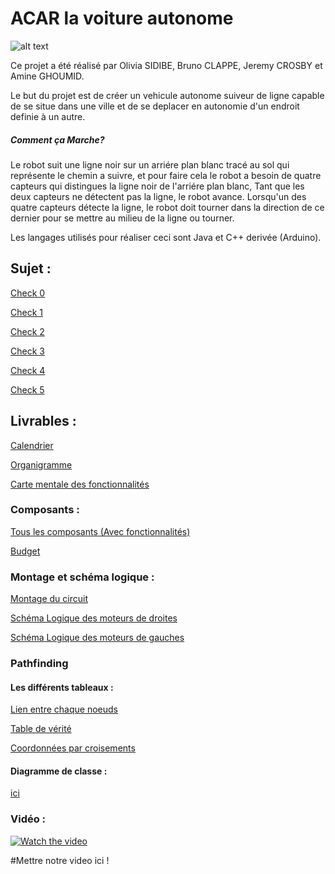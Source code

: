 
# ACAR la voiture autonome

![alt text](https://cdn.discordapp.com/attachments/589812372240203777/589897131091951656/unknown.png)

Ce projet a été réalisé par Olivia SIDIBE, Bruno CLAPPE, Jeremy CROSBY et Amine GHOUMID.

Le but du projet est de créer un vehicule autonome suiveur de ligne capable de se situe dans une ville et de se deplacer en autonomie d'un endroit definie à un autre.

##### Comment ça Marche?
Le robot suit une ligne noir sur un arriére plan blanc tracé au sol qui représente le chemin a suivre, et pour faire cela le robot a besoin de quatre capteurs qui distingues la ligne noir de l'arriére plan blanc,  Tant que les deux capteurs ne détectent pas la ligne, le robot avance. Lorsqu'un des quatre capteurs détecte la ligne, le robot doit tourner dans la direction de ce dernier pour se mettre au milieu de la ligne ou tourner.

Les langages utilisés pour réaliser ceci sont Java et C++ derivée (Arduino).
## Sujet :

[Check 0](https://moodle-exia.cesi.fr/mod/resource/view.php?id=14549)

[Check 1](https://moodle-exia.cesi.fr/mod/resource/view.php?id=18927)

[Check 2](https://moodle-exia.cesi.fr/mod/resource/view.php?id=14568)

[Check 3]()

[Check 4]()

[Check 5]()

## Livrables :

[Calendrier](https://cdn.discordapp.com/attachments/589898423646420994/589942272410517545/unknown.png)

[Organigramme](https://cdn.discordapp.com/attachments/589898423646420994/589935639894425600/Organigramme.pdf)

[Carte mentale des fonctionnalités](https://cdn.discordapp.com/attachments/589898423646420994/589942547137298445/GetAttachmentThumbnail.png) 

### Composants :

[Tous les composants (Avec fonctionnalités)](https://cdn.discordapp.com/attachments/589898423646420994/589932578937503745/Tous_les_composants.pdf)

[Budget](https://cdn.discordapp.com/attachments/589898423646420994/589918827232493589/Budget.xlsx)

### Montage et schéma logique :

[Montage du circuit](https://cdn.discordapp.com/attachments/589898423646420994/589932545106378858/Montage_et_description.pdf)

[Schéma Logique des moteurs de droites](https://cdn.discordapp.com/attachments/589898423646420994/589914812503294131/Moteurs_droits.circ)

[Schéma Logique des moteurs de gauches](https://cdn.discordapp.com/attachments/589898423646420994/589914884792385546/Moteurs_gauches.circ)

### Pathfinding
#### Les différents tableaux :
[Lien entre chaque noeuds](https://cdn.discordapp.com/attachments/589898423646420994/589921640197128202/1.xlsx)

[Table de vérité](https://cdn.discordapp.com/attachments/589898423646420994/589921642684219393/2.xlsx)

[Coordonnées par croisements](https://cdn.discordapp.com/attachments/589898423646420994/589921647876767776/3.xlsx)

#### Diagramme de classe :

[ici]()

### Vidéo :

[![Watch the video](https://cdn.discordapp.com/attachments/358708954454294538/585036461976584192/unknown.png)](https://www.youtube.com/watch?v=7thQV9Wrm5w)

#Mettre notre video ici !

